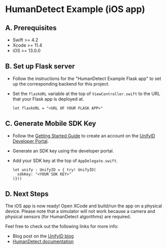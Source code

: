 # HumanDetect Example (iOS app)

## A. Prerequisites

* Swift >= 4.2
* Xcode >= 11.4
* iOS >= 13.0.0

## B. Set up Flask server
* Follow the instructions for the "HumanDetect Example Flask app" to set up the corresponding backend for this project.
* Set the `flaskURL` variable at the top of `ViewController.swift` to the URL that your Flask app is deployed at.

  ```
  let flaskURL = "<URL OF YOUR FLASK APP>"
  ```

## C. Generate Mobile SDK Key
* Follow the [Getting Started Guide](https://developer.unify.id/docs/get-started/) to create an account on the [UnifyID Developer Portal](https://dashboard.unify.id/account/sign-up).
* Generate an SDK key using the developer portal.
* Add your SDK key at the top of `AppDelegate.swift`.

  ```
  let unify : UnifyID = { try! UnifyID(
    sdkKey: "<YOUR SDK KEY>"
  )}()
  ```

## D. Next Steps
The iOS app is now ready! Open XCode and build/run the app on a physical device. Please note that a simulator will not work because a camera and physical sensors (for HumanDetect algorithms) are required.

Feel free to check out the following links for more info:
* Blog post on the [UnifyID blog](https://blog.unify.id/)
* [HumanDetect documentation](https://developer.unify.id/docs/humandetect/)

